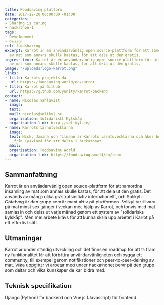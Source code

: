 ```yaml
---
title: Foodsaving platform
date: 2017-12-20 00:00:00 +01:00
categories:
- Sharing is caring
- hackathon-1
tags:
- Development
- Design
ref: foodsharing
excerpt: Karrot är en användarvänlig open source-plattform för att samordna insamling
  av mat som annars skulle kastas, för att dela ut den gratis.
ingress-text: Karrot är en användarvänlig open source-plattform för att samordna insamling
  av mat som annars skulle kastas, för att dela ut den gratis.
image: "/uploads/logo-karrot.png"
links:
- title: Karrots projektsida
  url: https://foodsaving.world/en/karrot
- title: Karrot på Github
  url: https://github.com/yunity/karrot-backend
contact:
- name: Nicolas Sahlqvist
  image: 
  text: 
  mail: nicolas@solikyl.se
  organisation: Solidariskt Kylskåp
  organisation-link: http://solikyl.se/
- name: Karrots kärnutvecklarna
  image: 
  text: Nick, Janina och Tilmann är Karrots kärntuvecklarna och åker buss hela vägen
    från Tyskland för att delta i hackatonet!
  mail: 
  organisation: Foodsaving World
  organisation-link: https://foodsaving.world/en/team
---
```


## Sammanfattning
Karrot är en användarvänlig open source-plattform för att samordna insamling av mat som annars skulle kastas, för att dela ut den gratis. Det används av många olika grästrotsinitiativ internationellt, och Solikyl i Göteborg är den grupp som är mest aktiv på plattformen. Solikyl tar tillvara på mat minst sex gånger i veckan med hjälp av Karrot, och tonvis med mat samlas in och delas ut varje månad genom ett system av \"solidariska kylskåp\". Men mer arbete krävs för att kunna skala upp arbetet i Karrot på ett effektivt sätt.

## Utmaningar
Karrot är under ständig utveckling och det finns en roadmap för att ta fram ny funktionalitet för att förbättra användarvänligheten och bygga ett community, till exempel genom notifikationer och peer-to-peer-delning av mat. Vilka uppgifter vi arbetar med under hackathonet beror på den grupp som deltar och vilka kunskaper de kan bidra med.

## Teknisk specifikation
Django (Python) för backend och Vue.js (Javascript) för frontend.
